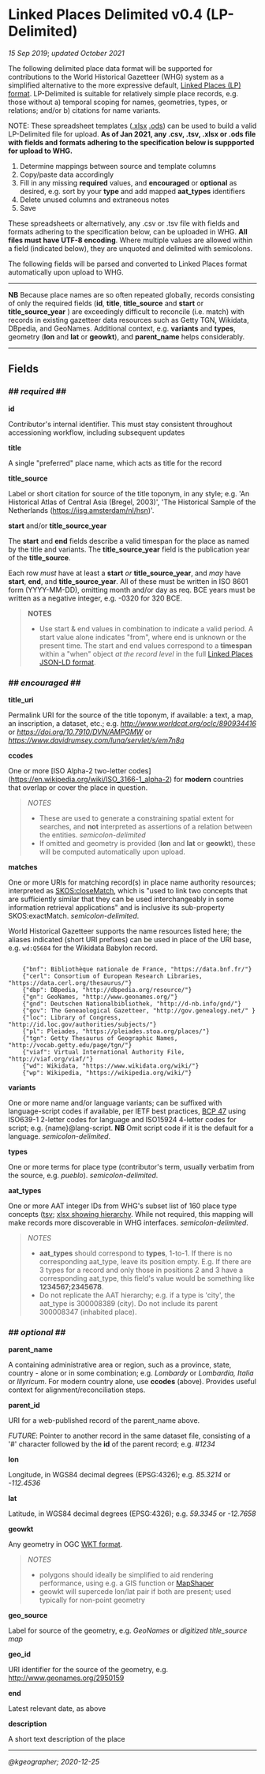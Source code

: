 # Linked Places Delimited v0.4 (LP-Delimited)

_15 Sep 2019_; _updated October 2021_

The following delimited place data format will be supported for contributions to the World Historical Gazetteer (WHG) system as a simplified alternative to the more expressive default, [Linked Places (LP) format](README.md). LP-Delimited is suitable for relatively simple place records, e.g. those without a) temporal scoping for names, geometries, types, or relations; and/or b) citations for name variants. 

NOTE: These spreadsheet templates ([.xlsx](LP-Delimited_template.xlsx) [.ods](LP-Delimited_template.ods)) can be used to build a valid LP-Delimited file for upload. **As of Jan 2021, any .csv, .tsv, .xlsx or .ods file with fields and formats adhering to the specification below is suppported for upload to WHG.**

1. Determine mappings between source and template columns
2. Copy/paste data accordingly
3. Fill in any missing **required** values, and **encouraged** or **optional** as desired, e.g. sort by your **type** and add mapped **aat_types** identifiers
4. Delete unused columns and extraneous notes
5. Save 

These spreadsheets or alternatively, any .csv or .tsv file with fields and formats adhering to the specification below, can be uploaded in WHG. **All files must have UTF-8 encoding**. Where multiple values are allowed within a field (indicated below), they are unquoted and delimited with semicolons. 

The following fields will be parsed and converted to Linked Places format automatically upon upload to WHG.

-----
**NB** Because place names are so often repeated globally, records consisting of only the required fields (__id__, __title__, __title_source__ and __start__ or __title\_source\_year__ ) are exceedingly difficult to reconcile (i.e. match) with records in existing gazetteer data resources such as Getty TGN, Wikidata, DBpedia, and GeoNames. Additional context, e.g. **variants** and **types**, geometry (**lon** and **lat** or **geowkt**), and **parent_name** helps considerably.

-----

## Fields

### _## required ##_
**id**

Contributor's internal identifier. This must stay consistent throughout accessioning workflow, including subsequent updates

**title**

A single "preferred" place name, which acts as title for the record

**title\_source**

Label or short citation for source of the title toponym, in any style; e.g. 'An Historical Atlas of Central Asia (Bregel, 2003)', 'The Historical Sample of the Netherlands (https://iisg.amsterdam/nl/hsn)'.

**start** and/or **title\_source\_year**

The **start** and **end** fields describe a valid timespan for the place as named by the title and variants. The **title\_source\_year** field is the publication year of the **title_source**. 

Each row *must* have at least a **start** _or_ **title\_source\_year**, and *may* have **start**, **end**, and **title\_source\_year**. 
All of these must be written in ISO 8601 form (YYYY-MM-DD), omitting month and/or day as req. BCE years must be written as a negative integer, e.g. -0320 for 320 BCE.

>**NOTES**
>
>- Use start & end values in combination to indicate a valid period. A start value alone indicates "from", where end is unknown or the present time. The start and end values correspond to a **timespan** within a "when" object _at the record level_ in the full [Linked Places JSON-LD format](https://github.com/LinkedPasts/linked-places).



### _## encouraged ##_
**title\_uri**

Permalink URI for the source of the title toponym, if available: a text, a map, an inscription, a dataset, etc.; e.g. _http://www.worldcat.org/oclc/890934416_ or _https://doi.org/10.7910/DVN/AMPGMW_ or _https://www.davidrumsey.com/luna/servlet/s/em7n8q_

**ccodes**

One or more [ISO Alpha-2 two-letter codes] (https://en.wikipedia.org/wiki/ISO_3166-1_alpha-2) for **modern** countries that overlap or cover the place in question. 

>*NOTES*
>
>- These are used to generate a constraining spatial extent for searches, and **not** interpreted as assertions of a relation between the entities.  _semicolon-delimited_
>- If omitted and geometry is provided (**lon** and **lat** or **geowkt**), these will be computed automatically upon upload.

**matches**

One or more URIs for matching record(s) in place name authority resources; interpreted as [SKOS:closeMatch](https://www.w3.org/TR/2009/REC-skos-reference-20090818/#L4858), which is "used to link two concepts that are sufficiently similar that they can be used interchangeably in some information retrieval applications" and is inclusive its sub-property SKOS:exactMatch. _semicolon-delimited_. 

World Historical Gazetteer supports the name resources listed here; the aliases indicated (short URI prefixes) can be used in place of the URI base, e.g. `wd:Q5684` for the Wikidata Babylon record.

```

    {"bnf": Bibliothèque nationale de France, "https://data.bnf.fr/"} 
    {"cerl": Consortium of European Research Libraries, "https://data.cerl.org/thesaurus/"}
    {"dbp": DBpedia, "http://dbpedia.org/resource/"}
    {"gn": GeoNames, "http://www.geonames.org/"}
    {"gnd": Deutschen Nationalbibliothek, "http://d-nb.info/gnd/"}
    {"gov": The Geneaological Gazetteer, "http://gov.genealogy.net/" }
    {"loc": Library of Congress, "http://id.loc.gov/authorities/subjects/"}
    {"pl": Pleiades, "https://pleiades.stoa.org/places/"}
    {"tgn": Getty Thesaurus of Geographic Names, "http://vocab.getty.edu/page/tgn/"}
    {"viaf": Virtual International Authority File, "http://viaf.org/viaf/"}
    {"wd": Wikidata, "https://www.wikidata.org/wiki/"}
    {"wp": Wikipedia, "https://wikipedia.org/wiki/"}
```

**variants**

One or more name and/or language variants; can be suffixed with language-script codes if available, per IETF best practices, [BCP 47](https://www.rfc-editor.org/rfc/bcp/bcp47.txt) using ISO639-1 2-letter codes for language and ISO15924 4-letter codes for script; e.g. {name}@lang-script. **NB** Omit script code if it is the default for a language. _semicolon-delimited_. 

**types**

One or more terms for place type (contributor's term, usually verbatim from the source, e.g. _pueblo_). _semicolon-delimited_.


**aat_types**		

One or more AAT integer IDs from WHG's subset list of 160 place type concepts ([tsv](feature-types-AAT_20210118.tsv); [xlsx showing hierarchy](feature-types-AAT_20210118.xlsx). While not required, this mapping will make records more discoverable in WHG interfaces. _semicolon-delimited_.

>*NOTES*
>
>- **aat_types** should correspond to **types**, 1-to-1. If there is no corresponding aat\_type, leave its position empty. E.g. If there are 3 types for a record and only those in positions 2 and 3 have a corresponding aat\_type, this field's value would be something like **1234567;2345678**.
>- Do not replicate the AAT hierarchy; e.g. if a type is 'city', the aat_type is 300008389 (city). Do not include its parent 300008347 (inhabited place).

### _## optional ##_

**parent_name**

A containing administrative area or region, such as a province, state, country - alone or in some combination; e.g. _Lombardy_ or _Lombardia, Italia_ or _Illyricum_. For modern country alone, use **ccodes** (above). Provides useful context for alignment/reconciliation steps.

**parent_id**

URI for a web-published record of the parent_name above.

_FUTURE_: Pointer to another record in the same dataset file, consisting of a '#' character followed by the **id** of the parent record; e.g. _#1234_


**lon**

Longitude, in WGS84 decimal degrees (EPSG:4326); e.g. _85.3214_ or _-112.4536_

**lat**

Latitude, in WGS84 decimal degrees (EPSG:4326); e.g. _59.3345_ or _-12.7658_

**geowkt**

Any geometry in OGC [WKT format](https://en.wikipedia.org/wiki/Well-known_text_representation_of_geometry).

>*NOTES*
>
>- polygons should ideally be simplified to aid rendering performance, using e.g. a GIS function or [MapShaper](https://mapshaper.org/)
>- geowkt will supercede lon/lat pair if both are present; used typically for non-point geometry

**geo_source**

Label for source of the geometry, e.g. _GeoNames_ or _digitized title_source map_

**geo_id**

URI identifier for the source of the geometry, e.g.  http://www.geonames.org/2950159

**end**

Latest relevant date, as above

**description**

A short text description of the place

-----
_@kgeographer; 2020-12-25_
